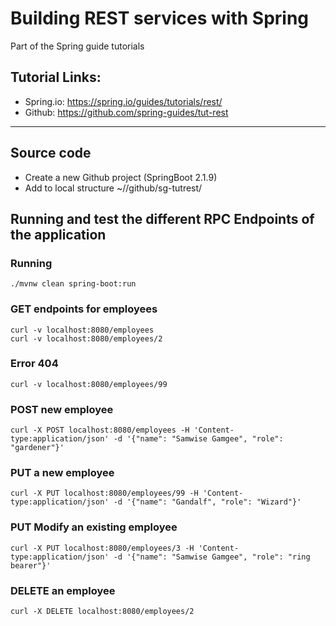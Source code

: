 # Building REST services with Spring

Part of the Spring guide tutorials

## Tutorial Links:

- Spring.io: https://spring.io/guides/tutorials/rest/
- Github: https://github.com/spring-guides/tut-rest

---

## Source code 

- Create a new Github project (SpringBoot 2.1.9)
- Add to local structure ~/<workspace>/github/sg-tutrest/

## Running and test the different RPC Endpoints of the application

### Running
```
./mvnw clean spring-boot:run
```

### GET endpoints for employees
```
curl -v localhost:8080/employees
curl -v localhost:8080/employees/2
```

### Error 404
```
curl -v localhost:8080/employees/99
```

### POST new employee
```
curl -X POST localhost:8080/employees -H 'Content-type:application/json' -d '{"name": "Samwise Gamgee", "role": "gardener"}'
```

### PUT a new employee
```
curl -X PUT localhost:8080/employees/99 -H 'Content-type:application/json' -d '{"name": "Gandalf", "role": "Wizard"}'
```

### PUT Modify an existing employee
```
curl -X PUT localhost:8080/employees/3 -H 'Content-type:application/json' -d '{"name": "Samwise Gamgee", "role": "ring bearer"}'
```

### DELETE an employee
```
curl -X DELETE localhost:8080/employees/2
```
